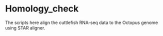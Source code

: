 # Homology_check
The scripts here align the cuttlefish RNA-seq data to the Octopus genome using STAR aligner. 
